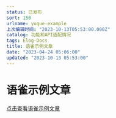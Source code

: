 ```yaml
---
status: 已发布
sort: 150
urlname: yuque-example
上次编辑时间: "2023-10-13T05:53:00.000Z"
catalog: 功能和API适配情况
tags: Elog-Docs
title: 语雀示例文章
date: "2023-04-24 05:06:00"
updated: "2023-10-13 05:53:00"
---
```


# 语雀示例文章

[点击查看语雀示例文章](/yuque/yuque-example)
